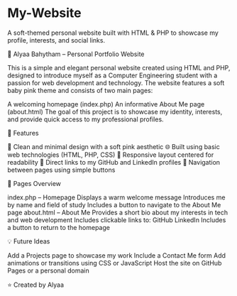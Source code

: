 # My-Website
A soft-themed personal website built with HTML & PHP to showcase my profile, interests, and social links.


🌸 Alyaa Bahytham – Personal Portfolio Website

This is a simple and elegant personal website created using HTML and PHP, designed to introduce myself as a Computer Engineering student with a passion for web development and technology. The website features a soft baby pink theme and consists of two main pages:

A welcoming homepage (index.php)
An informative About Me page (about.html)
The goal of this project is to showcase my identity, interests, and provide quick access to my professional profiles.

🎯 Features

🌸 Clean and minimal design with a soft pink aesthetic
🌐 Built using basic web technologies (HTML, PHP, CSS)
📱 Responsive layout centered for readability
🔗 Direct links to my GitHub and LinkedIn profiles
🔁 Navigation between pages using simple buttons

📄 Pages Overview

index.php – Homepage
Displays a warm welcome message
Introduces me by name and field of study
Includes a button to navigate to the About Me page
about.html – About Me
Provides a short bio about my interests in tech and web development
Includes clickable links to:
GitHub
LinkedIn
Includes a button to return to the homepage

💡 Future Ideas

Add a Projects page to showcase my work
Include a Contact Me form
Add animations or transitions using CSS or JavaScript
Host the site on GitHub Pages or a personal domain

⭐ Created by
Alyaa
